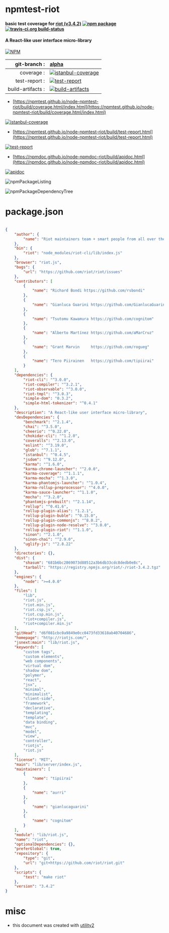 # npmtest-riot

#### basic test coverage for  [riot (v3.4.2)](http://riotjs.com/)  [![npm package](https://img.shields.io/npm/v/npmtest-riot.svg?style=flat-square)](https://www.npmjs.org/package/npmtest-riot) [![travis-ci.org build-status](https://api.travis-ci.org/npmtest/node-npmtest-riot.svg)](https://travis-ci.org/npmtest/node-npmtest-riot)

#### A React-like user interface micro-library

[![NPM](https://nodei.co/npm/riot.png?downloads=true&downloadRank=true&stars=true)](https://www.npmjs.com/package/riot)

| git-branch : | [alpha](https://github.com/npmtest/node-npmtest-riot/tree/alpha)|
|--:|:--|
| coverage : | [![istanbul-coverage](https://npmtest.github.io/node-npmtest-riot/build/coverage.badge.svg)](https://npmtest.github.io/node-npmtest-riot/build/coverage.html/index.html)|
| test-report : | [![test-report](https://npmtest.github.io/node-npmtest-riot/build/test-report.badge.svg)](https://npmtest.github.io/node-npmtest-riot/build/test-report.html)|
| build-artifacts : | [![build-artifacts](https://npmtest.github.io/node-npmtest-riot/glyphicons_144_folder_open.png)](https://github.com/npmtest/node-npmtest-riot/tree/gh-pages/build)|

- [https://npmtest.github.io/node-npmtest-riot/build/coverage.html/index.html](https://npmtest.github.io/node-npmtest-riot/build/coverage.html/index.html)

[![istanbul-coverage](https://npmtest.github.io/node-npmtest-riot/build/screenCapture.buildCi.browser.%252Ftmp%252Fbuild%252Fcoverage.lib.html.png)](https://npmtest.github.io/node-npmtest-riot/build/coverage.html/index.html)

- [https://npmtest.github.io/node-npmtest-riot/build/test-report.html](https://npmtest.github.io/node-npmtest-riot/build/test-report.html)

[![test-report](https://npmtest.github.io/node-npmtest-riot/build/screenCapture.buildCi.browser.%252Ftmp%252Fbuild%252Ftest-report.html.png)](https://npmtest.github.io/node-npmtest-riot/build/test-report.html)

- [https://npmdoc.github.io/node-npmdoc-riot/build/apidoc.html](https://npmdoc.github.io/node-npmdoc-riot/build/apidoc.html)

[![apidoc](https://npmdoc.github.io/node-npmdoc-riot/build/screenCapture.buildCi.browser.%252Ftmp%252Fbuild%252Fapidoc.html.png)](https://npmdoc.github.io/node-npmdoc-riot/build/apidoc.html)

![npmPackageListing](https://npmtest.github.io/node-npmtest-riot/build/screenCapture.npmPackageListing.svg)

![npmPackageDependencyTree](https://npmtest.github.io/node-npmtest-riot/build/screenCapture.npmPackageDependencyTree.svg)



# package.json

```json

{
    "author": {
        "name": "Riot maintainers team + smart people from all over the world"
    },
    "bin": {
        "riot": "node_modules/riot-cli/lib/index.js"
    },
    "browser": "riot.js",
    "bugs": {
        "url": "https://github.com/riot/riot/issues"
    },
    "contributors": [
        {
            "name": "Richard Bondi https://github.com/rsbondi"
        },
        {
            "name": "Gianluca Guarini https://github.com/GianlucaGuarini"
        },
        {
            "name": "Tsutomu Kawamura https://github.com/cognitom"
        },
        {
            "name": "Alberto Martínez https://github.com/aMarCruz"
        },
        {
            "name": "Grant Marvin     https://github.com/rogueg"
        },
        {
            "name": "Tero Piirainen   https://github.com/tipiirai"
        }
    ],
    "dependencies": {
        "riot-cli": "^3.0.0",
        "riot-compiler": "^3.2.1",
        "riot-observable": "^3.0.0",
        "riot-tmpl": "^3.0.3",
        "simple-dom": "0.3.2",
        "simple-html-tokenizer": "^0.4.1"
    },
    "description": "A React-like user interface micro-library",
    "devDependencies": {
        "benchmark": "^2.1.4",
        "chai": "^3.5.0",
        "cheerio": "^0.22.0",
        "chokidar-cli": "^1.2.0",
        "coveralls": "^2.13.0",
        "eslint": "^3.19.0",
        "glob": "^7.1.1",
        "istanbul": "^0.4.5",
        "jsdom": "^9.12.0",
        "karma": "^1.6.0",
        "karma-chrome-launcher": "^2.0.0",
        "karma-coverage": "^1.1.1",
        "karma-mocha": "^1.3.0",
        "karma-phantomjs-launcher": "^1.0.4",
        "karma-rollup-preprocessor": "^4.0.0",
        "karma-sauce-launcher": "^1.1.0",
        "mocha": "^3.2.0",
        "phantomjs-prebuilt": "^2.1.14",
        "rollup": "^0.41.6",
        "rollup-plugin-alias": "1.2.1",
        "rollup-plugin-buble": "^0.15.0",
        "rollup-plugin-commonjs": "^8.0.2",
        "rollup-plugin-node-resolve": "^3.0.0",
        "rollup-plugin-riot": "^1.1.0",
        "sinon": "^2.1.0",
        "sinon-chai": "^2.9.0",
        "uglify-js": "^2.8.22"
    },
    "directories": {},
    "dist": {
        "shasum": "681b6bc2869073d88512a3b6db33cdc8dedb0e8c",
        "tarball": "https://registry.npmjs.org/riot/-/riot-3.4.2.tgz"
    },
    "engines": {
        "node": ">=4.0.0"
    },
    "files": [
        "lib",
        "riot.js",
        "riot.min.js",
        "riot.csp.js",
        "riot.csp.min.js",
        "riot+compiler.js",
        "riot+compiler.min.js"
    ],
    "gitHead": "d6f081cbc0a9849e0cc0473fd33618ab40704686",
    "homepage": "http://riotjs.com/",
    "jsnext:main": "lib/riot.js",
    "keywords": [
        "custom tags",
        "custom elements",
        "web components",
        "virtual dom",
        "shadow dom",
        "polymer",
        "react",
        "jsx",
        "minimal",
        "minimalist",
        "client-side",
        "framework",
        "declarative",
        "templating",
        "template",
        "data binding",
        "mvc",
        "model",
        "view",
        "controller",
        "riotjs",
        "riot.js"
    ],
    "license": "MIT",
    "main": "lib/server/index.js",
    "maintainers": [
        {
            "name": "tipiirai"
        },
        {
            "name": "aurri"
        },
        {
            "name": "gianlucaguarini"
        },
        {
            "name": "cognitom"
        }
    ],
    "module": "lib/riot.js",
    "name": "riot",
    "optionalDependencies": {},
    "preferGlobal": true,
    "repository": {
        "type": "git",
        "url": "git+https://github.com/riot/riot.git"
    },
    "scripts": {
        "test": "make riot"
    },
    "version": "3.4.2"
}
```



# misc
- this document was created with [utility2](https://github.com/kaizhu256/node-utility2)
